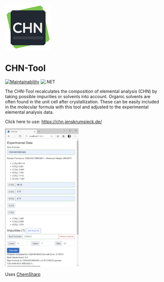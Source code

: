 <img src="https://raw.githubusercontent.com/JensKrumsieck/CHN-Tool/master/.github/chn.png" width="150" alt="LOGO" />


# CHN-Tool
[![Maintainability](https://api.codeclimate.com/v1/badges/10bec8ec53ce2f7e96d5/maintainability)](https://codeclimate.com/github/JensKrumsieck/CHN-Tool/maintainability)
![.NET](https://github.com/JensKrumsieck/CHN-Tool/workflows/.NET/badge.svg)

The CHN-Tool recalculates the composition of elemental analysis (CHN) by taking possible impurities or solvents into account. Organic solvents are often found in the unit cell after crystallization. These can be easily included in the molecular formula with this tool and adjusted to the experimental elemental analysis data.

Click here to use: https://chn.jenskrumsieck.de/

<img src="https://raw.githubusercontent.com/JensKrumsieck/CHN-Tool/master/.github/screenshot_blazor.png" height="450"/>


Uses [ChemSharp](https://github.com/JensKrumsieck/ChemSharp)
